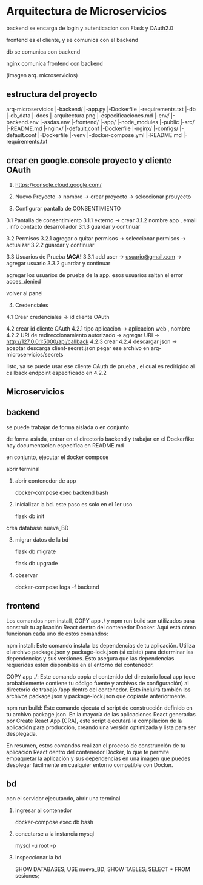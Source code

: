 # Arquitectura de Microservicios

backend se encarga de login y autenticacion con Flask y OAuth2.0

frontend es el cliente, y se comunica con el backend

db se comunica con backend

nginx comunica frontend con backend


(imagen arq. microservicios)


## estructura del proyecto

arq-microservicios
    |-backend/
        |-app.py
        |-Dockerfile
        |-requirements.txt
    |-db
        |-db_data
    |-docs
        |-arquitectura.png
        |-especificaciones.md
    |-env/
        |-backend.env
        |-asdas.env
    |-frontend/
        |-app/
            |-node_modules
            |-public
            |-src/
            |-README.md
        |-nginx/
            |-default.conf
        |-Dockerfile
    |-nginx/
        |-configs/
            |-default.conf
        |-Dockerfile
    |-venv
    |-docker-compose.yml
    |-README.md
    |-requirements.txt



## crear en google.console proyecto y cliente OAuth

1. https://console.cloud.google.com/

2. Nuevo Proyecto -> nombre -> crear proyecto -> seleccionar prouyecto

3. Configurar pantalla de CONSENTIMIENTO

3.1 Pantalla de consentimiento
    3.1.1 externo -> crear
    3.1.2 nombre app , email , info contacto desarrollador
    3.1.3 guardar y continuar

3.2 Permisos
    3.2.1 agregar o quitar permisos -> seleccionar permisos -> actuaizar
    3.2.2 guardar y continuar

3.3 Usuarios de Prueba **!ACA!**
    3.3.1 add user -> usuario@gmail.com -> agregar usuario
    3.3.2 guardar y continuar

agregar los usuarios de prueba de la app. esos usuarios saltan el error acces_denied

volver al panel


4. Credenciales

4.1 Crear credenciales -> id cliente OAuth

4.2 crear id cliente OAuth
4.2.1 tipo aplicacion -> aplicacion web ,  nombre
4.2.2 URI de redireccionamiento autorizado -> agregar URI -> http://127.0.0.1:5000/api/callback
4.2.3 crear
4.2.4 descargar json -> aceptar
descarga client-secret.json 
pegar ese archivo en arq-microservicios/secrets

listo, ya se puede usar ese cliente OAuth de prueba , el cual es redirigido al callback endpoint especificado en 4.2.2



## Microservicios

## backend

se puede trabajar de forma aislada o en conjunto

de forma asiada, entrar en el directorio backend y trabajar en el Dockerfike
hay documentacion especifica en README.md


en conjunto, ejecutar el docker compose


abrir terminal

1. abrir contenedor de app

    docker-compose exec backend bash

2. inicializar la bd. 
este paso es solo en el 1er uso
    
    flask db init

crea database nueva_BD


3. migrar datos de la bd

    flask db migrate

    flask db upgrade


4. observar

    docker-compose logs -f backend




## frontend

Los comandos npm install, COPY app ./ y npm run build son utilizados para construir tu aplicación React dentro del contenedor Docker. Aquí está cómo funcionan cada uno de estos comandos:

npm install: Este comando instala las dependencias de tu aplicación. Utiliza el archivo package.json y package-lock.json (si existe) para determinar las dependencias y sus versiones. Esto asegura que las dependencias requeridas estén disponibles en el entorno del contenedor.

COPY app ./: Este comando copia el contenido del directorio local app (que probablemente contiene tu código fuente y archivos de configuración) al directorio de trabajo /app dentro del contenedor. Esto incluirá también los archivos package.json y package-lock.json que copiaste anteriormente.

npm run build: Este comando ejecuta el script de construcción definido en tu archivo package.json. En la mayoría de las aplicaciones React generadas por Create React App (CRA), este script ejecutará la compilación de la aplicación para producción, creando una versión optimizada y lista para ser desplegada.

En resumen, estos comandos realizan el proceso de construcción de tu aplicación React dentro del contenedor Docker, lo que te permite empaquetar la aplicación y sus dependencias en una imagen que puedes desplegar fácilmente en cualquier entorno compatible con Docker.



## bd

con el servidor ejecutando, abrir una terminal


1. ingresar al contenedor

    docker-compose exec db bash


2. conectarse a la instancia mysql

    mysql -u root -p


3. inspeccionar la bd

    SHOW DATABASES;
    USE nueva_BD;
    SHOW TABLES;
    SELECT * FROM sesiones;

